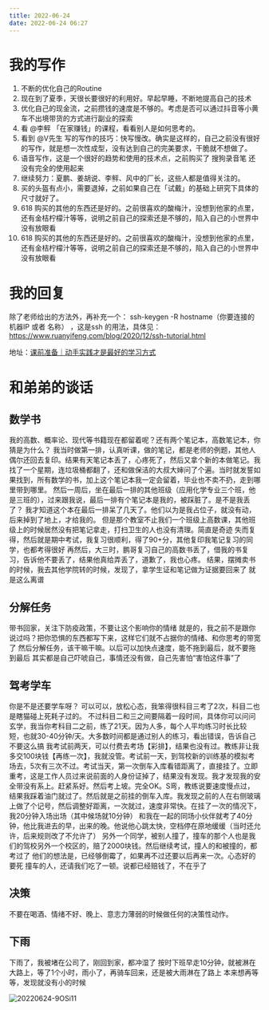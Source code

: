 ```yaml
---
title: 2022-06-24
date: 2022-06-24 06:27
---
```


# 我的写作
1. 不断的优化自己的Routine
2. 现在到了夏季，天很长要很好的利用好。早起早睡，不断地提高自己的技术
3. 优化自己的现金流，之前攒钱的速度是不够的。考虑是否可以通过抖音等小黄车不出境带货的方式进行副业的探索
4. 看 @李鲆 「在家赚钱」的课程，看看别人是如何思考的。
5. 看到 @V先生 写的写作的技巧：快写慢改。确实是这样的，自己之前没有很好的写作，就是想一次性成型，没有达到自己的完美要求，干脆就不想做了。
6. 语音写作，这是一个很好的趋势和使用的技术点，之前购买了 搜狗录音笔 还没有完全的使用起来
7. 继续努力：夏鹏、姜胡说、李鲆、风中的厂长，这些人都是值得关注的。
8. 买的头盔有点小，需要退掉，之前如果自己在「试戴」的基础上研究下具体的尺寸就好了。
9. 618 购买的其他的东西还是好的。之前很喜欢的酸梅汁，没想到他家的点里，还有金桔柠檬汁等等，说明之前自己的探索还是不够的，陷入自己的小世界中没有放眼看 
9. 618 购买的其他的东西还是好的。之前很喜欢的酸梅汁，没想到他家的点里，还有金桔柠檬汁等等，说明之前自己的探索还是不够的，陷入自己的小世界中没有放眼看



# 我的回复

除了老师给出的方法外，再补充一个： ssh-keygen -R hostname（你要连接的机器IP 或者 名称） ，这是ssh 的用法，具体见：https://www.ruanyifeng.com/blog/2020/12/ssh-tutorial.html

地址：[课前准备｜动手实践才是最好的学习方式](https://time.geekbang.org/column/article/528614)


# 和弟弟的谈话

## 数学书
我的高数、概率论、现代等书籍现在都留着呢？还有两个笔记本，高数笔记本，你猜是为什么？
我当时做第一排，认真听课，做的笔记，都是老师的例题，其他人偶尔还回去复印。结果有天笔记本丢了，心疼死了，然后又拿个新的本做笔记。我找了一个星期，连垃圾桶都翻了，还和做保洁的大叔大婶问了个遍。当时就发誓如果找到，所有数学的书，加上这个笔记本我一定会留着，毕业也不卖不扔，走到哪里带到哪里。
然后一周后，坐在最后一排的其他班级（应用化学专业三个班，他是三班的），过来跟我说，最后一排有个笔记本是我的，被踩脏了。是不是我丢了？
我才知道这个本在最后一排呆了几天了。他们以为是我占位子，就没有动，后来掉到了地上，才给我的。
但是那个教室不止我们一个班级上高数课，其他班级上的时候居然没有把笔记拿走，打扫卫生的人也没有清理。简直是奇迹
失而复得，然后就是期中考试，我复习很顺利，得了90+分，其他复印我笔记复习的同学，也都考得很好
再然后，大三时，鹏哥复习自己的高数书丢了，借我的书复习，告诉他不要丢了，结果他真给弄丢了，道歉了，我也心疼。
结果，摆摊卖书的时候，我去其他学院转的时候，发现了，拿学生证和笔记做为证据要回来了
就是这么离谱


## 分解任务
带书回家，关注下防疫政策，不要让这个影响你的情绪
就是的，我之前不是跟你说过吗？把你恐惧的东西都写下来，这样它们就不占据你的情绪、和你思考的带宽了
然后分解任务，该干嘛干嘛。以后可以加快点速度，能不拖到最后，就不要拖到最后
其实都是自己吓唬自己，事情还没有做，自己先害怕“害怕这件事”了

## 驾考学车
你是不是还要学车呀？
可以可以，放松心态，我笨得很科目三考了2次，科目二也是瞎猫碰上死耗子过的。
不过科目二和三之间要隔着一段时间，具体你可以问问
玄学，我当你考科目二之前，练了21天。因为人多，每个人平均练习时长比较短，也就30-40分钟/天。大多数时间都是通过别人的练习，看出错误，告诉自己不要这么搞
我考试前两天，可以付费去考场【彩排】，结果也没有过。教练非让我多交100块钱【再练一次】，我就没管。考试前一天，到驾校新的训练基的模拟考场去，5次有三次不过。考试当天，第一次倒车入库看错距离了，直接挂了。立即重考，这是工作人员过来说前面的人身份证掉了，结果没有发现。我才发现我的安全带没有系上。赶紧系好。然后考上坡。完全OK。S弯，教练说要速度慢点过，结果我踩着油门就过了。然后就是之前挂的倒车入库。我发现之前的人在右侧玻璃上做了个记号，然后调整好距离，一次就过，速度非常快。在挂了一次的情况下，我20分钟入场出场（其中候场就10分钟）
和我在一起的同场小伙伴就考了40分钟，他比我进去的早，出来的晚。他说他心跳太快，空档停在原地缓缓（当时还允许，后来规则改了不允许了）
另外一个同学，被别人撞了，撞车的那个人也是我们的驾校另外一个校区的，赔了2000块钱。然后继续考试，撞人的和被撞的，都考过了
他们的想法是，已经够倒霉了，如果再不过还要以后再来一次。心态好的要死
撞车的人，还请我们吃了一顿。说都已经赔钱了，不在乎了

## 决策
不要在喝酒、情绪不好、晚上、意志力薄弱的时候做任何的决策性动作。

## 下雨
下雨了，我被堵在公司了，刚回到家，都冲湿了
按时下班早走10分钟，就被淋在大路上，等了1个小时，雨小了，再骑车回来，还是被大雨淋在了路上
本来想再等等，发现就没有小的时候

![20220624-9OSi11](http://images.iotop.work/uPic/20220624-9OSi11.jpg)